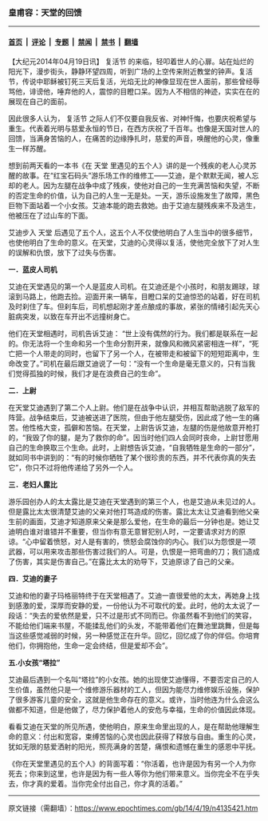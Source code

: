 ### 皇甫容：天堂的回馈

---

#### [首页](../../../..?n4135421) &nbsp;|&nbsp; [评论](../../../../../epoch-comment?n4135421) &nbsp;|&nbsp; [专题](../../../../../epoch-special?n4135421) &nbsp;|&nbsp; [禁闻](../../../../../epoch-news?n4135421) &nbsp;|&nbsp; [禁书](../../../../../books?n4135421) &nbsp;|&nbsp; [翻墙](https://github.com/gfw-breaker/nogfw/blob/master/README.md?n4135421)


<div class="post_content" id="artbody" itemprop="articleBody">
 <!-- article content begin -->
 <p>
  【大纪元2014年04月19日讯】
  <ok href="https://www.epochtimes.com/gb/tag/%E5%A4%8D%E6%B4%BB%E8%8A%82.html">
   复活节
  </ok>
  的来临，轻叩着世人的心扉。站在灿烂的阳光下，漫步街头，静静环望四周，听到广场的上空传来附近教堂的钟声。复活节，传说中耶稣被钉死三天后复活，光焰无比的神像显现在世人面前，那些曾经辱骂他，诽谤他，唾弃他的人，震惊的目瞪口呆。因为人不相信的神迹，实实在在的展现在自己的面前。
 </p>
 <p>
  因此很多人认为，
  <ok href="https://www.epochtimes.com/gb/tag/%E5%A4%8D%E6%B4%BB%E8%8A%82.html">
   复活节
  </ok>
  之际人们不仅要自我反省、对神忏悔，也要庆祝希望与重生。代表着光明与慈爱永恒的节日，在西方庆祝了千百年。也像是天国对世人的回馈，当满身苦恼的人，在痛苦的边缘挣扎时，慈爱的声音，唤醒他的心灵，像重生一样苏醒。
 </p>
 <p>
  想到前两天看的一本书《在
  <ok href="https://www.epochtimes.com/gb/tag/%E5%A4%A9%E5%A0%82.html">
   天堂
  </ok>
  里遇见的五个人》讲的是一个残疾的老人心灵苏醒的故事。在“红宝石码头”游乐场工作的维修工——艾迪，是个默默无闻，被人忘却的老人。因为左腿在战争中成了残疾，使他对自己的一生充满苦恼和失望，不断的否定生命的价值，认为自己的人生一无是处。一天，游乐设施发生了故障，黑色巨物下面站着一个小女孩。艾迪本能的跑去救她。由于艾迪左腿残疾来不及逃生，他被压在了过山车的下面。
 </p>
 <p>
  艾迪步入
  <ok href="https://www.epochtimes.com/gb/tag/%E5%A4%A9%E5%A0%82.html">
   天堂
  </ok>
  后遇见了五个人，这五个人不仅使他明白了人生当中的很多细节，也使他明白了生命的意义。在天堂，艾迪的心灵得以复活，使他完全放下了对人生的误解和仇恨，放下了过失与伤害。
 </p>
 <p>
  <b>
   一．蓝皮人司机
  </b>
 </p>
 <p>
  艾迪在天堂遇见的第一个人是蓝皮人司机。在艾迪还是个小孩时，和朋友踢球，球滚到马路上，他跑去捡。迎面开来一辆车，目瞪口呆的艾迪惊恐的站着，好在司机及时刹住了车。但刹车后，司机想起刚才差点酿成的事故，紧张的情绪引起先天心脏病突发，以致在车开出不远撞树身亡。
 </p>
 <p>
  他们在天堂相遇时，司机告诉艾迪： “世上没有偶然的行为。我们都是联系在一起的。你无法将一个生命和另一个生命分割开来，就像风和微风紧密相连一样”，“死亡把一个人带走的同时，也留下了另一个人，在被带走和被留下的短短距离中，生命改变了。”司机在最后跟艾迪说了一句：“没有一个生命是毫无意义的，只有当我们觉得孤独的时候，我们才是在浪费自己的生命”。
 </p>
 <p>
  <b>
   二．上尉
  </b>
 </p>
 <p>
  在天堂艾迪遇到了第二个人上尉。他们是在战争中认识，并相互帮助逃脱了敌军的阵营。战争结束后，艾迪被送进了医院，但由于他左腿受伤，因此成了他一生的痛苦。他性格大变，孤僻和苦恼。在天堂，上尉告诉艾迪，左腿的伤是他故意开枪打的，“我毁了你的腿，是为了救你的命”。因当时他们四人会同时丧命，上尉甘愿用自己的生命换取三个生命。此时，上尉想告诉艾迪，“自我牺牲是生命的一部分”，就如同书中讲到的：“有的时候你牺牲了某个很珍贵的东西，并不代表你真的失去它”，你只不过将他传递给了另外一个人。
 </p>
 <p>
  <b>
   三．老妇人露比
  </b>
 </p>
 <p>
  游乐园创办人的太太露比是艾迪在天堂遇到的第三个人，也是艾迪从未见过的人。但是露比太太很清楚艾迪的父亲对他打骂造成的伤害。露比太太让艾迪看到他父亲生前的画面，艾迪才知道原来父亲是那么爱他，在生命的最后一分钟也是。她让艾迪明白谁对谁错并不重要，但当你有意无意冒犯别人时，一定要请求对方的原谅。“心中留着愤怒，对人是有害的，愤怒会腐蚀你的内心。我们以为怨恨是一项武器，可以用来攻击那些伤害过我们的人。可是，仇恨是一把弯曲的刀；我们造成了伤害，其实是伤害自己。”在露比太太的劝导下，艾迪原谅了自己的父亲。
 </p>
 <p>
  <b>
   四．艾迪的妻子
  </b>
 </p>
 <p>
  艾迪和他的妻子玛格丽特终于在天堂相遇了。艾迪一直很爱他的太太，再她身上找到感激的爱，深厚而安静的爱，一份他认为不可取代的爱。此时，他的太太说了一段话：“失去的爱依然是爱，只不过是形式不同而已。你虽然看不到他们的笑容，不能给他们端来书屋，不能揉乱他们的头发，不能带着他们在舞池里跳舞，但是每当这些感觉减弱的时候，另一种感觉正在升华。回忆，回忆成了你的伴侣。你培育他们，你拥抱他，生命一定会终结，但是爱却不会”。
 </p>
 <p>
  <b>
   五.小女孩“塔拉”
  </b>
 </p>
 <p>
  艾迪最后遇到一个名叫“塔拉”的小女孩。她的出现使艾迪懂得，不要否定自己的人生价值，虽然他只是一个维修游乐器材的工人，但因为能尽力维修娱乐设施，保护了很多游客儿童的安全，这就是他生命存在的意义。或许，当时他连为什么会这么做都不知道，但是他做了，尽力保护着他人的安危与幸福，生命的价值因此体现。
 </p>
 <p>
  看看艾迪在天堂的所见所遇，使他明白，原来生命里出现的人，是在帮助他理解生命的意义：付出和宽容，束缚苦恼的心灵也因此获得了释放与自由。重生的心灵，犹如无限的慈爱洒射的阳光，照亮满身的苦楚，痛恨和遗憾在重生的感恩中平抚。
 </p>
 <p>
  《你在天堂里遇见的五个人》的背面写着：“你活着，也许是因为有另一个人为你死去；你来到这里，也许是因为有一些人等你为他们带来意义。当你完全不在乎失去，你才真的爱着。当你完全付出自己，你才真的活着。”
 </p>
 <!-- article content end -->
 <div id="below_article_ad">
 </div>
</div>


---

原文链接（需翻墙）：https://www.epochtimes.com/gb/14/4/19/n4135421.htm